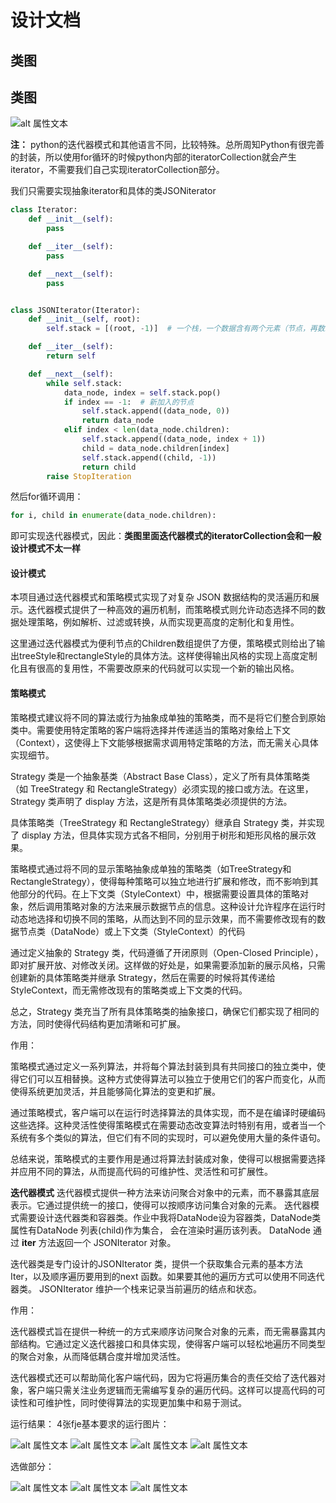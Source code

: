 # 设计文档


## 类图
## 类图
![alt 属性文本](./assets/类图.png "类图")



**注：** python的迭代器模式和其他语言不同，比较特殊。总所周知Python有很完善的封装，所以使用for循环的时候python内部的iteratorCollection就会产生iterator，不需要我们自己实现iteratorCollection部分。

我们只需要实现抽象iterator和具体的类JSONiterator
```python
class Iterator:
    def __init__(self):
        pass

    def __iter__(self):
        pass

    def __next__(self):
        pass


class JSONIterator(Iterator):
    def __init__(self, root):
        self.stack = [(root, -1)]  # 一个栈，一个数据含有两个元素（节点，再数组的位置）

    def __iter__(self):
        return self

    def __next__(self):
        while self.stack:
            data_node, index = self.stack.pop()
            if index == -1:  # 新加入的节点
                self.stack.append((data_node, 0))
                return data_node
            elif index < len(data_node.children):
                self.stack.append((data_node, index + 1))
                child = data_node.children[index]
                self.stack.append((child, -1))
                return child
        raise StopIteration

```

然后for循环调用：
```python
for i, child in enumerate(data_node.children):
```

即可实现迭代器模式，因此：**类图里面迭代器模式的iteratorCollection会和一般设计模式不太一样**


#### 设计模式
本项目通过迭代器模式和策略模式实现了对复杂 JSON 数据结构的灵活遍历和展示。迭代器模式提供了一种高效的遍历机制，而策略模式则允许动态选择不同的数据处理策略，例如解析、过滤或转换，从而实现更高度的定制化和复用性。

这里通过迭代器模式为便利节点的Children数组提供了方便，策略模式则给出了输出treeStyle和rectangleStyle的具体方法。这样使得输出风格的实现上高度定制化且有很高的复用性，不需要改原来的代码就可以实现一个新的输出风格。


#### 策略模式
策略模式建议将不同的算法或行为抽象成单独的策略类，而不是将它们整合到原始类中。需要使用特定策略的客户端将选择并传递适当的策略对象给上下文（Context），这使得上下文能够根据需求调用特定策略的方法，而无需关心具体实现细节。

Strategy 类是一个抽象基类（Abstract Base Class），定义了所有具体策略类（如 TreeStrategy 和 RectangleStrategy）必须实现的接口或方法。在这里，Strategy 类声明了 display 方法，这是所有具体策略类必须提供的方法。

具体策略类（TreeStrategy 和 RectangleStrategy）继承自 Strategy 类，并实现了 display 方法，但具体实现方式各不相同，分别用于树形和矩形风格的展示效果。

策略模式通过将不同的显示策略抽象成单独的策略类（如TreeStrategy和RectangleStrategy），使得每种策略可以独立地进行扩展和修改，而不影响到其他部分的代码。在上下文类（StyleContext）中，根据需要设置具体的策略对象，然后调用策略对象的方法来展示数据节点的信息。这种设计允许程序在运行时动态地选择和切换不同的策略，从而达到不同的显示效果，而不需要修改现有的数据节点类（DataNode）或上下文类（StyleContext）的代码

通过定义抽象的 Strategy 类，代码遵循了开闭原则（Open-Closed Principle），即对扩展开放、对修改关闭。这样做的好处是，如果需要添加新的展示风格，只需创建新的具体策略类并继承 Strategy，然后在需要的时候将其传递给 StyleContext，而无需修改现有的策略类或上下文类的代码。

总之，Strategy 类充当了所有具体策略类的抽象接口，确保它们都实现了相同的方法，同时使得代码结构更加清晰和可扩展。

作用：

策略模式通过定义一系列算法，并将每个算法封装到具有共同接口的独立类中，使得它们可以互相替换。这种方式使得算法可以独立于使用它们的客户而变化，从而使得系统更加灵活，并且能够简化算法的变更和扩展。

通过策略模式，客户端可以在运行时选择算法的具体实现，而不是在编译时硬编码这些选择。这种灵活性使得策略模式在需要动态改变算法时特别有用，或者当一个系统有多个类似的算法，但它们有不同的实现时，可以避免使用大量的条件语句。

总结来说，策略模式的主要作用是通过将算法封装成对象，使得可以根据需要选择并应用不同的算法，从而提高代码的可维护性、灵活性和可扩展性。



**迭代器模式**
迭代器模式提供一种方法来访问聚合对象中的元素，而不暴露其底层表示。它通过提供统一的接口，使得可以按顺序访问集合对象的元素。
迭代器模式需要设计迭代器类和容器类。作业中我将DataNode设为容器类，DataNode类属性有DataNode 列表(child)作为集合， 会在渲染时遍历该列表。 
DataNode 通过 __iter__ 方法返回一个 JSONIterator 对象。  

迭代器类是专门设计的JSONIterator 类，提供一个获取集合元素的基本方法 Iter，以及顺序遍历要用到的next 函数。如果要其他的遍历方式可以使用不同迭代器类。
JSONIterator 维护一个栈来记录当前遍历的结点和状态。

作用：

迭代器模式旨在提供一种统一的方式来顺序访问聚合对象的元素，而无需暴露其内部结构。它通过定义迭代器接口和具体实现，使得客户端可以轻松地遍历不同类型的聚合对象，从而降低耦合度并增加灵活性。

迭代器模式还可以帮助简化客户端代码，因为它将遍历集合的责任交给了迭代器对象，客户端只需关注业务逻辑而无需编写复杂的遍历代码。这样可以提高代码的可读性和可维护性，同时使得算法的实现更加集中和易于测试。



运行结果：
4张fje基本要求的运行图片：

![alt 属性文本](./assets/tree0.png)
![alt 属性文本](./assets/rectangle0.png)
![alt 属性文本](./assets/tree1.png)
![alt 属性文本](./assets/rectangle1.png)



选做部分：

![alt 属性文本](./assets/add1.png)
![alt 属性文本](./assets/add2.png)
![alt 属性文本](./assets/add3.png)